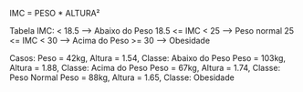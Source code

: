 IMC = PESO * ALTURA²

Tabela IMC:
    < 18.5 --> Abaixo do Peso
    18.5 <= IMC < 25 --> Peso normal
    25 <= IMC < 30 --> Acima do Peso
    >= 30 --> Obesidade

Casos:
    Peso = 42kg, Altura = 1.54, Classe: Abaixo do Peso
    Peso = 103kg, Altura = 1.88, Classe: Acima do Peso
    Peso = 67kg, Altura = 1.74, Classe: Peso Normal
    Peso = 88kg, Altura = 1.65, Classe: Obesidade